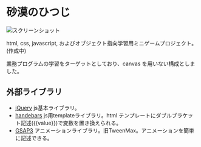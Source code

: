 # 砂漠のひつじ

![スクリーンショット](https://github.com/kaku3/the-sheep-in-the-desert/blob/master/docs/image/the-sheeps-in-the-desert.png)

html, css, javascript, およびオブジェクト指向学習用ミニゲームプロジェクト。(作成中)

業務プログラムの学習をターゲットとしており、canvas を用いない構成としました。

## 外部ライブラリ
- [jQuery](https://jquery.com/)
js基本ライブラリ。
- [handebars](https://handlebarsjs.com/)
js用templateライブラリ。html テンプレートにダブルブラケット記述({{value}})で変数を置き換えられる。
- [GSAP3](https://greensock.com/gsap/)
アニメーションライブラリ。旧TweenMax。アニメーションを簡単に記述できる。
